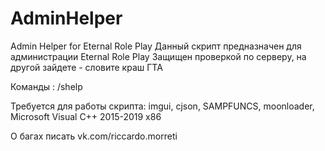 # AdminHelper
Admin Helper for Eternal Role Play
Данный скрипт предназначен для администрации Eternal Role Play
Защищен проверкой по серверу, на другой зайдете - словите краш ГТА

Команды : /shelp

Требуется для работы скрипта: imgui, cjson, SAMPFUNCS, moonloader, Microsoft Visual C++ 2015-2019 x86

О багах писать vk.com/riccardo.morreti
